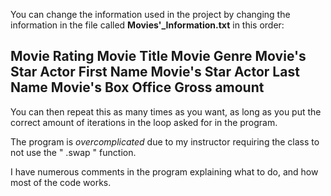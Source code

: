 You can change the information used in the project by changing the information in the file called **Movies'_Information.txt** in this order:

Movie Rating
Movie Title
Movie Genre
Movie's Star Actor First Name
Movie's Star Actor Last Name
Movie's Box Office Gross amount
-----------

You can then repeat this as many times as you want, as long as you put the correct 
amount of iterations in the loop asked for in the program.

The program is _overcomplicated_ due to my instructor requiring the class to not use the " .swap " function.

I have numerous comments in the program explaining what to do, and how most of the code works. 
